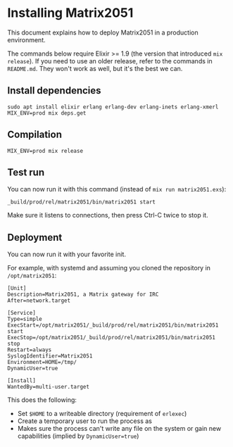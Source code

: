# Installing Matrix2051

This document explains how to deploy Matrix2051 in a production environment.

The commands below require Elixir >= 1.9 (the version that introduced `mix release`).
If you need to use an older release, refer to the commands in `README.md`.
They won't work as well, but it's the best we can.

## Install dependencies

```
sudo apt install elixir erlang erlang-dev erlang-inets erlang-xmerl
MIX_ENV=prod mix deps.get
```

## Compilation

```
MIX_ENV=prod mix release
```

## Test run

You can now run it with this command (instead of `mix run matrix2051.exs`):

```
_build/prod/rel/matrix2051/bin/matrix2051 start
```

Make sure it listens to connections, then press Ctrl-C twice to stop it.

## Deployment

You can now run it with your favorite init.

For example, with systemd and assuming you cloned the repository in `/opt/matrix2051`:

```
[Unit]
Description=Matrix2051, a Matrix gateway for IRC
After=network.target

[Service]
Type=simple
ExecStart=/opt/matrix2051/_build/prod/rel/matrix2051/bin/matrix2051 start
ExecStop=/opt/matrix2051/_build/prod/rel/matrix2051/bin/matrix2051 stop
Restart=always
SyslogIdentifier=Matrix2051
Environment=HOME=/tmp/
DynamicUser=true

[Install]
WantedBy=multi-user.target
```

This does the following:

* Set `$HOME` to a writeable directory (requirement of `erlexec`)
* Create a temporary user to run the process as
* Makes sure the process can't write any file on the system or gain new capabilities
  (implied by `DynamicUser=true`)
